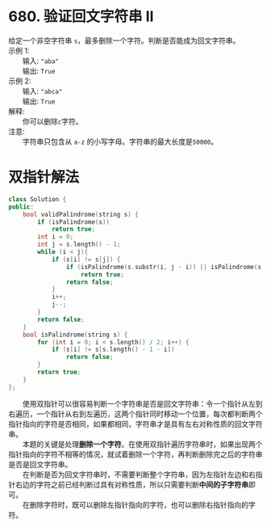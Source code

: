 # 680. 验证回文字符串 Ⅱ
给定一个非空字符串 `s`，最多删除一个字符。判断是否能成为回文字符串。  
示例 1:  
&emsp;&emsp;输入: `"aba"`  
&emsp;&emsp;输出: `True`  
示例 2:  
&emsp;&emsp;输入: `"abca"`  
&emsp;&emsp;输出: `True`  
解释:   
&emsp;&emsp;你可以删除`c`字符。  
注意:  
&emsp;&emsp;字符串只包含从 `a-z` 的小写字母。字符串的最大长度是`50000`。

# 双指针解法
```c++
class Solution {
public:
    bool validPalindrome(string s) {
        if (isPalindrome(s))
            return true;
        int i = 0;
        int j = s.length() - 1;
        while (i < j){
            if (s[i] != s[j]) {
                if (isPalindrome(s.substr(i, j - i)) || isPalindrome(s.substr(i + 1, j - i)))
                    return true;
                return false;
            }
            i++;
            j--;
        }
        return false;
    }
    bool isPalindrome(string s) {
        for (int i = 0; i < s.length() / 2; i++) {
            if (s[i] != s[s.length() - 1 - i])
                return false;
        }
        return true;
    }
};
```
&emsp;&emsp;使用双指针可以很容易判断一个字符串是否是回文字符串：令一个指针从左到右遍历，一个指针从右到左遍历，这两个指针同时移动一个位置，每次都判断两个指针指向的字符是否相同，如果都相同，字符串才是具有左右对称性质的回文字符串。  
&emsp;&emsp;本题的关键是处理**删除一个字符**。在使用双指针遍历字符串时，如果出现两个指针指向的字符不相等的情况，就试着删除一个字符，再判断删除完之后的字符串是否是回文字符串。  
&emsp;&emsp;在判断是否为回文字符串时，不需要判断整个字符串，因为左指针左边和右指针右边的字符之前已经判断过具有对称性质，所以只需要判断**中间的子字符串**即可。  
&emsp;&emsp;在删除字符时，既可以删除左指针指向的字符，也可以删除右指针指向的字符。